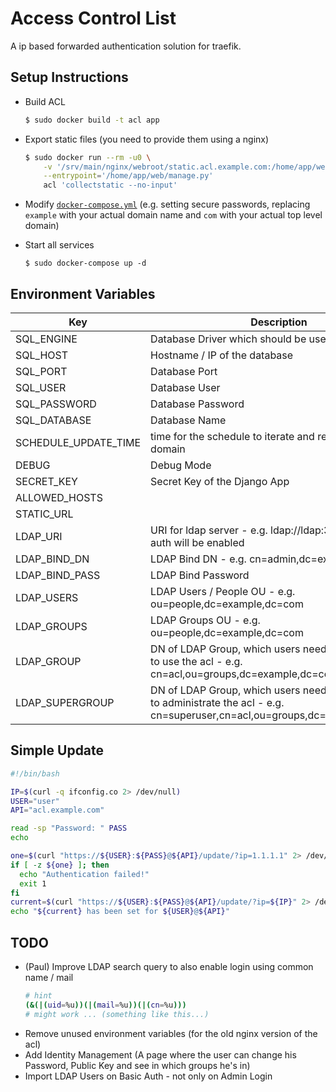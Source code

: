 # Access Control List
A ip based forwarded authentication solution for traefik.

## Setup Instructions
* Build ACL
  ```bash
  $ sudo docker build -t acl app
  ```

* Export static files (you need to provide them using a nginx)
  ```bash
  $ sudo docker run --rm -u0 \
      -v '/srv/main/nginx/webroot/static.acl.example.com:/home/app/web/static' \
      --entrypoint='/home/app/web/manage.py'
      acl 'collectstatic --no-input'
  ```

* Modify [`docker-compose.yml`](./docker-compose.yml) (e.g. setting secure passwords, replacing `example` with your actual domain name and `com` with your actual top level domain)

* Start all services
  ```
  $ sudo docker-compose up -d
  ```

## Environment Variables

| Key                  | Description                                                                                                                       | Default Value                 |
|----------------------|-----------------------------------------------------------------------------------------------------------------------------------|-------------------------------|
| SQL_ENGINE           | Database Driver which should be used                                                                                              | django.db.backends.postgresql |
| SQL_HOST             | Hostname / IP of the database                                                                                                     |                               |
| SQL_PORT             | Database Port                                                                                                                     | 5432                          |
| SQL_USER             | Database User                                                                                                                     | acl                           |
| SQL_PASSWORD         | Database Password                                                                                                                 |                               |
| SQL_DATABASE         | Database Name                                                                                                                     | acl                           |
| SCHEDULE_UPDATE_TIME | time for the schedule to iterate and request an ip for a domain                                                                   | 15 (minutes)                  |
| DEBUG                | Debug Mode                                                                                                                        | 0 / False                     |
| SECRET_KEY           | Secret Key of the Django App                                                                                                      | [autogenerated]               |
| ALLOWED_HOSTS        |                                                                                                                                   | 0.0.0.0                       |
| STATIC_URL           |                                                                                                                                   | 0.0.0.0                       |
| LDAP_URI             | URI for ldap server - e.g. ldap://ldap:389 - if set ldap auth will be enabled                                                     |                               |
| LDAP_BIND_DN         | LDAP Bind DN - e.g. cn=admin,dc=example,dc=com                                                                                    |                               |
| LDAP_BIND_PASS       | LDAP Bind Password                                                                                                                |                               |
| LDAP_USERS           | LDAP Users / People OU - e.g. ou=people,dc=example,dc=com                                                                         |                               |
| LDAP_GROUPS          | LDAP Groups OU - e.g. ou=people,dc=example,dc=com                                                                                 |                               |
| LDAP_GROUP           | DN of LDAP Group, which users need to be member of to use the acl - e.g. cn=acl,ou=groups,dc=example,dc=com                       |                               |
| LDAP_SUPERGROUP      | DN of LDAP Group, which users need to be member of to administrate the acl - e.g. cn=superuser,cn=acl,ou=groups,dc=example,dc=com |                               |


## Simple Update
```bash
#!/bin/bash

IP=$(curl -q ifconfig.co 2> /dev/null)
USER="user"
API="acl.example.com"

read -sp "Password: " PASS
echo

one=$(curl "https://${USER}:${PASS}@${API}/update/?ip=1.1.1.1" 2> /dev/null)
if [ -z ${one} ]; then
  echo "Authentication failed!"
  exit 1
fi
current=$(curl "https://${USER}:${PASS}@${API}/update/?ip=${IP}" 2> /dev/null)
echo "${current} has been set for ${USER}@${API}"
```


## TODO
* (Paul) Improve LDAP search query to also enable login using common name / mail
  ```bash
  # hint
  (&(|(uid=%u))(|(mail=%u))(|(cn=%u)))
  # might work ... (something like this...)
  ```
* Remove unused environment variables (for the old nginx version of the acl)
* Add Identity Management (A page where the user can change his Password, Public Key and see in which groups he's in)
* Import LDAP Users on Basic Auth - not only on Admin Login